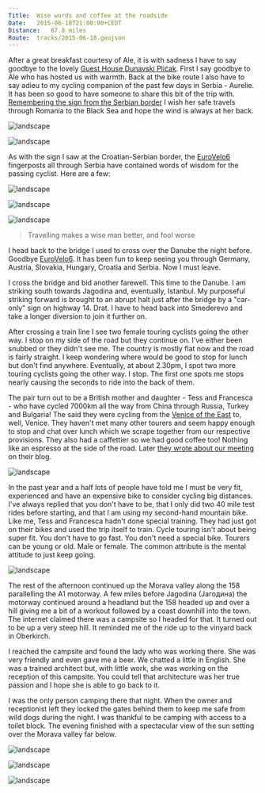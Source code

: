 ```yaml
---
Title:	Wise words and coffee at the roadside
Date:	2015-06-18T21:00:00+CEDT
Distance:	67.8 miles
Route:	tracks/2015-06-18.geojson
---
```


After a great breakfast courtesy of Ale, it is with sadness I have to say goodbye to the lovely <a href="https://twitter.com/guesthousedp">Guest House Dunavski Pli&cacute;ak</a>. First I say goodbye to Ale who has hosted us with warmth. Back at the bike route I also have to say adieu to my cycling companion of the past few days in Serbia - Aurelie. It has been so good to have someone to share this bit of the trip with. [Remembering the sign from the Serbian border](2015041.html) I wish her safe travels through Romania to the Black Sea and hope the wind is always at her back.

![landscape](https://farm4.staticflickr.com/3924/19266563830_9d2a998065.jpg "Adieu Aurelie. She was heading east towards the Black Sea.")

![landscape](https://farm1.staticflickr.com/551/19266578968_4d353bf7cd.jpg "Shepherd on the EuroVelo6. I'm heading west back to Smederevo.")

As with the sign I saw at the Croatian-Serbian border, the [EuroVelo6](http://www.eurovelo.com/en/eurovelos/eurovelo-6) fingerposts all through Serbia have contained words of wisdom for the passing cyclist. Here are a few:

![landscape](https://pbs.twimg.com/media/CHxOGOFUEAAA7u8.jpg "'Man has never done anything honourable and big, if it were not a folly'")

![landscape](https://pbs.twimg.com/media/CHxPMnBUwAE0G_s.jpg "'What it all comes down to in the end is your legs, determination and the ability to improvise'")

![landscape](https://pbs.twimg.com/media/CHxUUGlWIAAjaCh.jpg "'You can dream if you want but sometimes you have to get out there and do it'")

> Travelling makes a wise man better, and fool worse

I head back to the bridge I used to cross over the Danube the night before. Goodbye [EuroVelo6](http://www.eurovelo.com/en/eurovelos/eurovelo-6). It has been fun to keep seeing you through Germany, Austria, Slovakia, Hungary, Croatia and Serbia. Now I must leave.

I cross the bridge and bid another farewell. This time to the Danube. I am striking south towards Jagodina and, eventually, Istanbul. My purposeful striking forward is brought to an abrupt halt just after the bridge by a "car-only" sign on highway 14. Drat. I have to head back into Smederevo and take a longer diversion to join it further on.

After crossing a train line I see two female touring cyclists going the other way. I stop on my side of the road but they continue on. I've either been snubbed or they didn't see me. The country is mostly flat now and the road is fairly straight. I keep wondering where would be good to stop for lunch but don't find anywhere. Eventually, at about 2.30pm, I spot two more touring cyclists going the other way. I stop. The first one spots me stops nearly causing the seconds to ride into the back of them.

The pair turn out to be a British mother and daughter - Tess and Francesca - who have cycled 7000km all the way from China through Russia, Turkey and Bulgaria! The said they were cycling from the [Venice of the East](https://en.wikipedia.org/wiki/Suzhou) to, well, Venice. They haven't met many other tourers and seem happy enough to stop and chat over lunch which we scrape together from our respective provisions. They also had a caffettier so we had good coffee too! Nothing like an espresso at the side of the road. Later [they wrote about our meeting](http://silkroutecycle.tumblr.com/post/121948581027/it-doesnt-seem-to-get-any-easier-we-have-set) on their blog. 

![landscape](https://farm1.staticflickr.com/503/19447844502_450c2074c3.jpg "Francesca, Tess and me. They'd cycled 7000km from China when we met!")

In the past year and a half lots of people have told me I must be very fit, experienced and have an expensive bike to consider cycling big distances. I've always replied that you don't have to be, that I only did two 40 mile test rides before starting, and that I am using my second-hand mountain bike. Like me, Tess and Francesca hadn't done special training. They had just got on their bikes and used the trip itself to train. Cycle touring isn't about being super fit. You don't have to go fast. You don't need a special bike. Tourers can be young or old. Male or female. The common attribute is the mental attitude to just keep going.

![landscape](https://farm1.staticflickr.com/390/19266600898_ddb5973f86.jpg "Serbia")

The rest of the afternoon continued up the Morava valley along the 158 parallelling the A1 motorway. A few miles before Jagodina (J&#1072;&#1075;&#1086;&#1076;&#1080;&#1085;&#1072;) the motorway continued around a headland but the 158 headed up and over a hill giving me a bit of a workout followed by a coast downhill into the town. The internet claimed there was a campsite so I headed for that. It turned out to be up a very steep hill. It reminded me of the ride up to the vinyard back in Oberkirch.

I reached the campsite and found the lady who was working there. She was very friendly and even gave me a beer. We chatted a little in English. She was a trained architect but, with little work, she was working on the reception of this campsite. You could tell that architecture was her true passion and I hope she is able to go back to it. 

I was the only person camping there that night. When the owner and receptionist left they locked the gates behind them to keep me safe from wild dogs during the night. I was thankful to be camping with access to a toilet block. The evening finished with a spectacular view of the sun setting over the Morava valley far below.

![landscape](https://pbs.twimg.com/media/CHyidzOUkAA8Pjw.jpg:large "Heading up towards Jagodina")

![landscape](https://farm1.staticflickr.com/382/19454167115_ff5ca37c17.jpg "Friendly owner and receptionist at the Jagodina campsite")

![landscape](https://farm1.staticflickr.com/412/19458466361_3f0f571737.jpg "Jagodina at sunset")